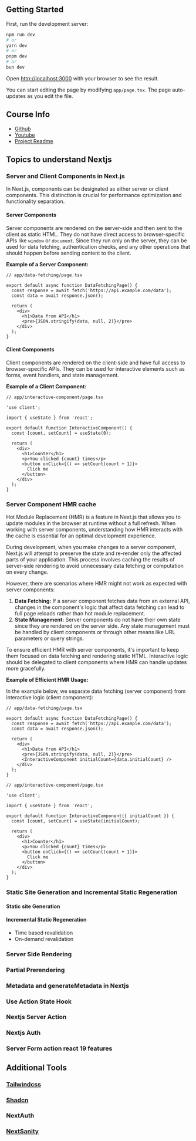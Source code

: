 ## Getting Started

First, run the development server:

```bash
npm run dev
# or
yarn dev
# or
pnpm dev
# or
bun dev
```

Open [http://localhost:3000](http://localhost:3000) with your browser to see the result.

You can start editing the page by modifying `app/page.tsx`. The page auto-updates as you edit the file.

## Course Info
- [Github](https://github.com/adrianhajdin/yc_directory)
- [Youtube](https://www.youtube.com/watch?v=Zq5fmkH0T78)
- [Project Readme](https://github.com/adrianhajdin/yc_directory/blob/main/README.md)

## Topics to understand Nextjs
### Server and Client Components in Next.js

In Next.js, components can be designated as either server or client components. This distinction is crucial for performance optimization and functionality separation.

#### Server Components
Server components are rendered on the server-side and then sent to the client as static HTML. They do not have direct access to browser-specific APIs like `window` or `document`. Since they run only on the server, they can be used for data fetching, authentication checks, and any other operations that should happen before sending content to the client.

**Example of a Server Component:**

```tsx
// app/data-fetching/page.tsx

export default async function DataFetchingPage() {
  const response = await fetch('https://api.example.com/data');
  const data = await response.json();

  return (
    <div>
      <h1>Data from API</h1>
      <pre>{JSON.stringify(data, null, 2)}</pre>
    </div>
  );
}
```
#### Client Components
Client components are rendered on the client-side and have full access to browser-specific APIs. They can be used for interactive elements such as forms, event handlers, and state management.

**Example of a Client Component:**

```tsx
// app/interactive-component/page.tsx

'use client';

import { useState } from 'react';

export default function InteractiveComponent() {
  const [count, setCount] = useState(0);

  return (
    <div>
      <h1>Counter</h1>
      <p>You clicked {count} times</p>
      <button onClick={() => setCount(count + 1)}>
        Click me
      </button>
    </div>
  );
}
```

### Server Component HMR cache

Hot Module Replacement (HMR) is a feature in Next.js that allows you to update modules in the browser at runtime without a full refresh. When working with server components, understanding how HMR interacts with the cache is essential for an optimal development experience.

During development, when you make changes to a server component, Next.js will attempt to preserve the state and re-render only the affected parts of your application. This process involves caching the results of server-side rendering to avoid unnecessary data fetching or computation on every change.

However, there are scenarios where HMR might not work as expected with server components:
1. **Data Fetching:** If a server component fetches data from an external API, changes in the component's logic that affect data fetching can lead to full page reloads rather than hot module replacement.
2. **State Management:** Server components do not have their own state since they are rendered on the server side. Any state management must be handled by client components or through other means like URL parameters or query strings.

To ensure efficient HMR with server components, it's important to keep them focused on data fetching and rendering static HTML. Interactive logic should be delegated to client components where HMR can handle updates more gracefully.

**Example of Efficient HMR Usage:**

In the example below, we separate data fetching (server component) from interactive logic (client component):

```tsx
// app/data-fetching/page.tsx

export default async function DataFetchingPage() {
  const response = await fetch('https://api.example.com/data');
  const data = await response.json();

  return (
    <div>
      <h1>Data from API</h1>
      <pre>{JSON.stringify(data, null, 2)}</pre>
      <InteractiveComponent initialCount={data.initialCount} />
    </div>
  );
}

// app/interactive-component/page.tsx

'use client';

import { useState } from 'react';

export default function InteractiveComponent({ initialCount }) {
  const [count, setCount] = useState(initialCount);

  return (
    <div>
      <h1>Counter</h1>
      <p>You clicked {count} times</p>
      <button onClick={() => setCount(count + 1)}>
        Click me
      </button>
    </div>
  );
}
```
### Static Site Generation and Incremental Static Regeneration
#### Static site Generation
#### Incremental Static Regeneration
- Time based revalidation
- On-demand revalidation
### Server Side Rendering
### Partial Prerendering
### Metadata and generateMetadata in Nextjs
### Use Action State Hook
### Nextjs Server Action

### Nextjs Auth
### Server Form action react 19 features



## Additional Tools
### [Tailwindcss](https://tailwindcss.com/)
### [Shadcn](https://ui.shadcn.com/)
### NextAuth
### [NextSanity](https://github.com/sanity-io/next-sanity)


